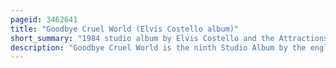 ```yaml
---
pageid: 3462641
title: "Goodbye Cruel World (Elvis Costello album)"
short_summary: "1984 studio album by Elvis Costello and the Attractions"
description: "Goodbye Cruel World is the ninth Studio Album by the english Singer-Songwriter Elvis Costello, and his Eighth with the Attractions—Keyboardist Steve Nieve, Bassist Bruce Thomas and drummer Pete Thomas. It was released on June 18 1984 through F-Beat Records in the united Kingdom and Columbia Records in the united States. Produced by clive Langer and Alan Winstanley who returned from 1983's Punch the Clock the Album was recorded in March 1984 during a Time of turbulent Chemistry for the Artist. The problematic Sessions included Disagreements between Costello and the Producers over the Direction of the Album and high Tensions among Attractions."
---
```

